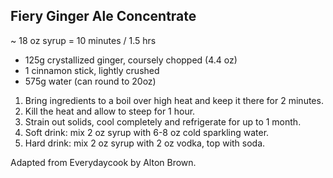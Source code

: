 ## Fiery Ginger Ale Concentrate

~ 18 oz syrup = 10 minutes / 1.5 hrs

* 125g crystallized ginger, coursely chopped (4.4 oz)
* 1 cinnamon stick, lightly crushed
* 575g water (can round to 20oz)

1. Bring ingredients to a boil over high heat and keep it there for 2 minutes.
2. Kill the heat and allow to steep for 1 hour.
3. Strain out solids, cool completely and refrigerate for up to 1 month.
4. Soft drink: mix 2 oz syrup with 6-8 oz cold sparkling water.
5. Hard drink: mix 2 oz syrup with 2 oz vodka, top with soda.

Adapted from Everydaycook by Alton Brown.
